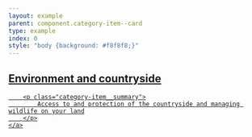 ```yaml
---
layout: example
parent: component.category-item--card
type: example
index: 0
style: "body {background: #f8f8f8;}"
---
```


<article class="category-item  category-item--card  category-item--card--gradient">
    <a href="#" class="category-item__link">
        <h2 class="category-item__title">Environment and countryside</h2>

        <p class="category-item__summary">
            Access to and protection of the countryside and managing wildlife on your land
        </p>
    </a>
</article>
